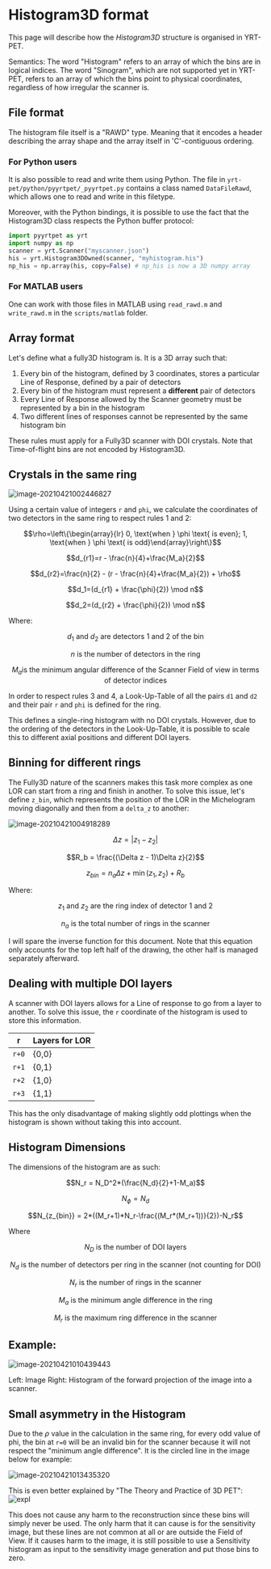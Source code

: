 # Histogram3D format

This page will describe how the *Histogram3D* structure is organised in YRT-PET.

Semantics: The word "Histogram" refers to an array of which the bins are in logical indices.
The word "Sinogram", which are not supported yet in YRT-PET, refers to an array of which the bins point
to physical coordinates, regardless of how irregular the scanner is.

## File format
The histogram file itself is a "RAWD" type. Meaning that it encodes a header describing the array shape and
the array itself in 'C'-contiguous ordering.

### For Python users
It is also possible to read and write them using Python. The file in `yrt-pet/python/pyyrtpet/_pyyrtpet.py` contains
a class named `DataFileRawd`, which allows one to read and write in this filetype.

Moreover, with the Python bindings, it is possible to use the fact that the Histogram3D class respects the Python
buffer protocol:
```python
import pyyrtpet as yrt
import numpy as np
scanner = yrt.Scanner("myscanner.json")
his = yrt.Histogram3DOwned(scanner, "myhistogram.his")
np_his = np.array(his, copy=False) # np_his is now a 3D numpy array
```

### For MATLAB users
One can work with those files in MATLAB using `read_rawd.m` and `write_rawd.m` in the `scripts/matlab` folder.

## Array format
Let's define what a fully3D histogram is. It is a 3D array such that:

1. Every bin of the histogram, defined by 3 coordinates, stores a particular Line of Response,
   defined by a pair of detectors
2. Every bin of the histogram must represent a **different** pair of detectors
3. Every Line of Response allowed by the Scanner geometry must be represented by a bin in the histogram
4. Two different lines of responses cannot be represented by the same histogram bin

These rules must apply for a Fully3D scanner with DOI crystals.
Note that Time-of-flight bins are not encoded by Histogram3D.

## Crystals in the same ring

![image-20210421002446827](https://i.imgur.com/Z6CvlwW.png)

Using a certain value of integers `r` and `phi`, we calculate the coordinates of two detectors
in the same ring to respect rules 1 and 2:

```math
\rho=\left\{\begin{array}{lr} 0, \text{when } \phi \text{ is even}; 1, \text{when } \phi \text{ is odd}\end{array}\right\}
```
```math
d_{r1}=r - \frac{n}{4}+\frac{M_a}{2}
```
```math
d_{r2}=\frac{n}{2} - (r - \frac{n}{4}+\frac{M_a}{2}) + \rho
```
```math
d_1=(d_{r1} + \frac{\phi}{2}) \mod n
```
```math
d_2=(d_{r2} + \frac{\phi}{2}) \mod n
```

Where:

```math
d_1 \text{ and } d_2 \text{ are detectors 1 and 2 of the bin}
```
```math
n \text{ is the number of detectors in the ring}
```
```math
M_a \text{is the minimum angular difference of the Scanner Field of view in terms of detector indices}
```

In order to respect rules 3 and 4, a Look-Up-Table of all the pairs
`d1` and `d2` and their pair `r` and `phi` is defined for the ring.

This defines a single-ring histogram with no DOI crystals.
However, due to the ordering of the detectors in the Look-Up-Table, it is possible to scale this
to different axial positions and different DOI layers.

## Binning for different rings

The Fully3D nature of the scanners makes this task more complex as one LOR can start from a
ring and finish in another. To solve this issue, let's define `z_bin`, which represents the
position of the LOR in the Michelogram moving diagonally and then from a `delta_z` to another:

![image-20210421004918289](https://i.imgur.com/XNMtT0H.png)

```math
\Delta z = |z_1-z_2|
```
```math
R_b = \frac{(\Delta z - 1)\Delta z}{2}
```
```math
z_{bin} = n_a\Delta z + \min(z_1,z_2) + R_b
```

Where:

```math
z_1 \text{ and } z_2 \text{ are the ring index of detector 1 and 2}
```
```math
n_a \text{ is the total number of rings in the scanner}
```

I will spare the inverse function for this document.
Note that this equation only accounts for the top left half of the drawing, the other half
is managed separately afterward.

## Dealing with multiple DOI layers

A scanner with DOI layers allows for a Line of response to go from a layer to another.
To solve this issue, the `r` coordinate of the histogram is used to store this information.

| r     | Layers for LOR |
| ----- | -------------- |
| `r+0` | {0,0}          |
| `r+1` | {0,1}          |
| `r+2` | {1,0}          |
| `r+3` | {1,1}          |

This has the only disadvantage of making slightly odd plottings when the histogram is shown without
taking this into account.

## Histogram Dimensions

The dimensions of the histogram are as such:

```math
N_r = N_D^2*(\frac{N_d}{2}+1-M_a)
```
```math
N_{\phi} = N_d
```
```math
N_{z_{bin}} = 2*((M_r+1)*N_r-\frac{(M_r*(M_r+1))}{2})-N_r
```

Where

```math
N_D \text{ is the number of DOI layers}
```
```math
N_d \text{ is the number of detectors per ring in the scanner (not counting for DOI)}
```
```math
N_r \text{ is the number of rings in the scanner}
```
```math
M_a \text{ is the minimum angle difference in the ring}
```
```math
M_r \text{ is the maximum ring difference in the scanner}
```

## Example:

![image-20210421010439443](https://i.imgur.com/jCX1Gyr.png)

Left: Image
Right: Histogram of the forward projection of the image into a scanner.

## Small asymmetry in the Histogram

Due to the $\rho$ value in the calculation in the same ring, for every odd
value of phi, the bin at `r=0` will be an invalid bin for the scanner because
it will not respect the "minimum angle difference". It is the circled line in
the image below for example:

![image-20210421013435320](https://i.imgur.com/8r7Z9Tk.png)

This is even better explained by "The Theory and Practice of 3D PET":
![expl](https://i.imgur.com/PA6J2Lq.png)

This does not cause any harm to the reconstruction since these bins will simply
never be used. The only harm that it can cause is for the sensitivity
image, but these lines are not common at all or are outside the Field of View.
If it causes harm to the image, it is still possible to use a Sensitivity histogram
as input to the sensitivity image generation and put those bins to zero.

